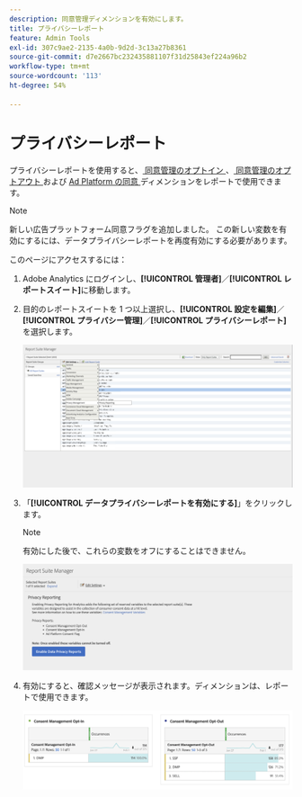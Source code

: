 ```yaml
---
description: 同意管理ディメンションを有効にします。
title: プライバシーレポート
feature: Admin Tools
exl-id: 307c9ae2-2135-4a0b-9d2d-3c13a27b8361
source-git-commit: d7e2667bc232435881107f31d25843ef224a96b2
workflow-type: tm+mt
source-wordcount: '113'
ht-degree: 54%

---
```


# プライバシーレポート

プライバシーレポートを使用すると、[ 同意管理のオプトイン ](/help/components/dimensions/cm-opt-in.md)、[ 同意管理のオプトアウト ](/help/components/dimensions/cm-opt-out.md) および [Ad Platform の同意 ](/help/components//dimensions/ad-consent.md) ディメンションをレポートで使用できます。

>[!NOTE]
>
>新しい広告プラットフォーム同意フラグを追加しました。 この新しい変数を有効にするには、データプライバシーレポートを再度有効にする必要があります。

このページにアクセスするには：

1. Adobe Analytics にログインし、**[!UICONTROL 管理者]**／**[!UICONTROL レポートスイート]**&#x200B;に移動します。
1. 目的のレポートスイートを 1 つ以上選択し、**[!UICONTROL 設定を編集]**／**[!UICONTROL プライバシー管理]**／**[!UICONTROL プライバシーレポート]**&#x200B;を選択します。

   ![設定を編集](assets/rsm-privacy-select.png)

1. 「**[!UICONTROL データプライバシーレポートを有効にする]**」をクリックします。

   >[!NOTE]
   >
   >有効にした後で、これらの変数をオフにすることはできません。

   ![有効にする](assets/rsm-privacy-enable.png)

1. 有効にすると、確認メッセージが表示されます。ディメンションは、レポートで使用できます。

   ![レポート](assets/consent-management.png)
